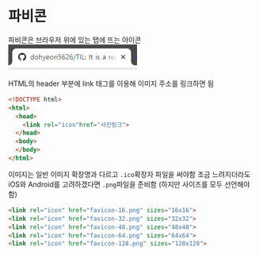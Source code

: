 # 파비콘

파비콘은 브라우저 위에 있는 탭에 뜨는 아이콘
![설명_파비콘](../파비콘_2020_11_23/설명_파비콘.png)

HTML의 header 부분에 link 태그를 이용해 이미지 주소를 링크하면 됨

```html
<!DOCTYPE html>
<html>
  <head>
    <link rel="icon"href="사진링크">
  </head>
  <body>
  </body>
</html>
```

이미지는 일반 이미지 확장명과 다르고 `.ico`확장자 파일을 써야함
조금 느려지더라도 iOS와 Android를 고려하겠다면 `.png`파일을 준비함
(하지만 사이즈를 모두 선언해야 함)

```html
<link rel="icon" href="favicon-16.png" sizes="16x16">
<link rel="icon" href="favicon-32.png" sizes="32x32">
<link rel="icon" href="favicon-48.png" sizes="48x48">
<link rel="icon" href="favicon-64.png" sizes="64x64">
<link rel="icon" href="favicon-128.png" sizes="128x128">
```
